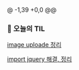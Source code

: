 @ -1,39 +0,0 @@
### 🐥 오늘의 TIL

[ image uploade 정리 ](https://github.com/GangOn0215/dev-til/blob/4886a5d4340bed6229f05e98a64778223cfc954d/DEV/Backend/Framework/Laravel/image-upload.md)

[ import jquery 해결, 정리 ](https://github.com/GangOn0215/dev-til/blob/main/DEV/Backend/Framework/Laravel/import-jquery.md)